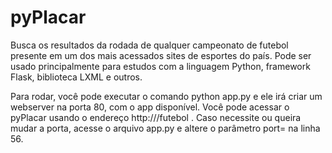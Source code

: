 # pyPlacar
Busca os resultados da rodada de qualquer campeonato de futebol presente em um dos mais acessados sites de esportes do país.
Pode ser usado principalmente para estudos com a linguagem Python, framework Flask, biblioteca LXML e outros.

Para rodar, você pode executar o comando python app.py e ele irá criar um webserver na porta 80, com o app disponível.
Você pode acessar o pyPlacar usando o endereço http://<seuip>/futebol .
Caso necessite ou queira mudar a porta, acesse o arquivo app.py e altere o parâmetro port= na linha 56.
